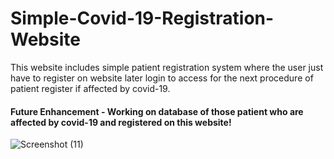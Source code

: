 # Simple-Covid-19-Registration-Website
This website includes simple patient registration system where the user just have to register on website later login to access for the next procedure of patient register if affected by covid-19. 

#### Future Enhancement - Working on database of those patient who are affected by covid-19 and registered on this website!
![Screenshot (11)](https://user-images.githubusercontent.com/83752396/154047992-3f72e3ec-6854-4986-bbf6-bfb1bef90029.png)

